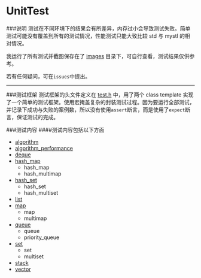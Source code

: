 UnitTest
=====
###说明
  测试在不同环境下的结果会有所差异，内存过小会导致测试失败。简单测试可能没有覆盖到所有的测试情况，性能测试只能大致比较 std 与 mystl 的相对情况。<br>

  我运行了所有测试并截图保存在了 [images](https://github.com/Alinshans/MyTinySTL/tree/master/MyTinySTL/Test/images) 目录下，可自行查看，测试结果仅供参考。<br>
  
  若有任何疑问，可在`issues`中提出。
___
###测试框架
  测试框架的头文件定义在 [test.h](https://github.com/Alinshans/MyTinySTL/blob/master/MyTinySTL/Test/test.h) 中，用了两个 class template 实现了一个简单的测试框架。使用宏掩盖复杂的封装测试过程。因为要运行全部测试，并记录下成功与失败的案例数，所以没有使用`assert`断言，而是使用了`expect`断言，保证测试的完成。
  
###测试内容
####测试内容包括以下方面
  * [algorithm](https://github.com/Alinshans/MyTinySTL/blob/master/MyTinySTL/Test/algorithm_test.h)
  * [algorithm_performance](https://github.com/Alinshans/MyTinySTL/blob/master/MyTinySTL/Test/algorithm_performance_test.h)
  * [deque](https://github.com/Alinshans/MyTinySTL/blob/master/MyTinySTL/Test/deque_test.h)
  * [hash_map](https://github.com/Alinshans/MyTinySTL/blob/master/MyTinySTL/Test/hash_map_test.h)
    * hash_map
    * hash_multimap
  * [hash_set](https://github.com/Alinshans/MyTinySTL/blob/master/MyTinySTL/Test/hash_set_test.h)
    * hash_set
    * hash_multiset
  * [list](https://github.com/Alinshans/MyTinySTL/blob/master/MyTinySTL/Test/list_test.h)
  * [map](https://github.com/Alinshans/MyTinySTL/blob/master/MyTinySTL/Test/map_test.h)
    * map
    * multimap
  * [queue](https://github.com/Alinshans/MyTinySTL/blob/master/MyTinySTL/Test/queue_test.h)
    * queue
    * priority_queue
  * [set](https://github.com/Alinshans/MyTinySTL/blob/master/MyTinySTL/Test/set_test.h)
    * set
    * multiset
  * [stack](https://github.com/Alinshans/MyTinySTL/blob/master/MyTinySTL/Test/stack_test.h)
  * [vector](https://github.com/Alinshans/MyTinySTL/blob/master/MyTinySTL/Test/vector_test.h)
  
